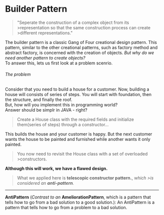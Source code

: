 # Builder Pattern

> "Seperate the construction of a complex object from its >representation so that the same construction process can create >different representations."

The builder pattern is a classic Gang of Four creational design pattern. This pattern, similar to the other creational patterns, such as factory method and abstract factory, is concerned with the creation of objects. _But why do we need another pattern to create objects?_  
To answer this, lets us first look at a problem scenrio.

###### The problem

Consider that you need to build a house for a customer. Now, building a house will consists of series of steps. You will start with foundation, then the structure, and finally the roof.  
But, how will you implement this in programming world?  
Answer should be simplr in JAVA - right?

> Create a House class with the required fields and initialize them(series of steps) through a constructor...

This builds the house and your customer is happy. But the next customer wants the house to be painted and furnished while another wants it only painted.

> You now need to revisit the House class with a set of overloaded >constructors.

**Although this will work, we have a flawed design.**

> What we applied here is **telescopic constructor pattern.**, _which >is considered an ***anti-pattern***._

---

**AntiPattern** (_Contrast to an_ **AmeliorationPattern**, which is a pattern that tells how to go from a bad solution to a good solution.): An AntiPattern is a pattern that tells how to go from a problem to a bad solution.
